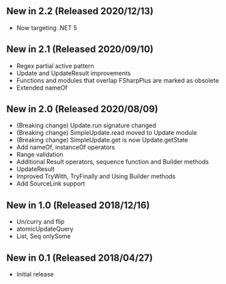 ## New in 2.2 (Released 2020/12/13)
* Now targeting .NET 5

## New in 2.1 (Released 2020/09/10)
* Regex partial active pattern
* Update and UpdateResult improvements
* Functions and modules that overlap FSharpPlus are marked as obsolete
* Extended nameOf

## New in 2.0 (Released 2020/08/09)
* (Breaking change) Update.run signature changed
* (Breaking change) SimpleUpdate.read moved to Update module
* (Breaking change) SimpleUpdate.get is now Update.getState
* Add nameOf, instanceOf operators
* Range validation
* Additional Result operators, sequence function and Builder methods
* UpdateResult
* Improved TryWith, TryFinally and Using Builder methods
* Add SourceLink support

## New in 1.0 (Released 2018/12/16)
* Un/curry and flip
* atomicUpdateQuery
* List, Seq onlySome

## New in 0.1 (Released 2018/04/27)
* Initial release
